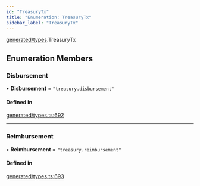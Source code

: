```yaml
---
id: "TreasuryTx"
title: "Enumeration: TreasuryTx"
sidebar_label: "TreasuryTx"
---
```


[generated/types](../../../../modules/Generated/Types/Types.md).TreasuryTx

## Enumeration Members

### Disbursement

• **Disbursement** = ``"treasury.disbursement"``

#### Defined in

[generated/types.ts:692](https://github.com/PolymeshAssociation/polymesh-sdk/blob/de58d40fd/src/generated/types.ts#L692)

___

### Reimbursement

• **Reimbursement** = ``"treasury.reimbursement"``

#### Defined in

[generated/types.ts:693](https://github.com/PolymeshAssociation/polymesh-sdk/blob/de58d40fd/src/generated/types.ts#L693)
